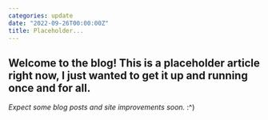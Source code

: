 ```yaml
---
categories: update
date: "2022-09-26T00:00:00Z"
title: Placeholder...
---
```


## Welcome to the blog! This is a placeholder article right now, I just wanted to get it up and running once and for all.

_Expect some blog posts and site improvements soon._
:^)
